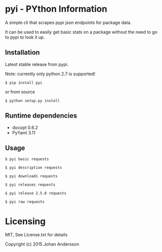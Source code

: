 # pyi - PYthon Information

A simple cli that scrapes pypi json endpoints for package data.

It can be used to easily get basic stats on a package without the need to go to pypi to look it up.



## Installation

Latest stable release from pypi.

Note: currently only python 2.7 is supported!

```
$ pip install pyi
```

or from source

```
$ python setup.py install
```


## Runtime dependencies

 - docopt 0.6.2
 - PyYaml 3.11


## Usage

```
$ pyi basic requests

$ pyi description requests

$ pyi downloads requests

$ pyi releases requests

$ pyi release 2.5.0 requests

$ pyi raw requests
```


# Licensing

MIT, See License.txt for details

Copyright (c) 2015 Johan Andersson
